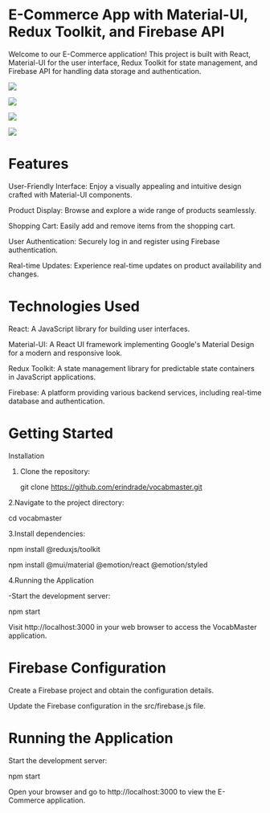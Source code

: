 # E-Commerce App with Material-UI, Redux Toolkit, and Firebase API
Welcome to our E-Commerce application! This project is built with React, Material-UI for the user interface, Redux Toolkit for state management, and Firebase API for handling data storage and authentication.

![](https://i.ibb.co/xYgTTg3/e1.png)


![](https://i.ibb.co/9Z82pvh/e3.png)


![](https://i.ibb.co/M5D5bT0/e5.png)


![](https://i.ibb.co/PNwbJ6J/e6.png)

# Features
User-Friendly Interface: Enjoy a visually appealing and intuitive design crafted with Material-UI components.

Product Display: Browse and explore a wide range of products seamlessly.

Shopping Cart: Easily add and remove items from the shopping cart.

User Authentication: Securely log in and register using Firebase authentication.

Real-time Updates: Experience real-time updates on product availability and changes.

# Technologies Used
React: A JavaScript library for building user interfaces.

Material-UI: A React UI framework implementing Google's Material Design for a modern and responsive look.

Redux Toolkit: A state management library for predictable state containers in JavaScript applications.

Firebase: A platform providing various backend services, including real-time database and authentication.

# Getting Started

Installation

1. Clone the repository:

   git clone https://github.com/erindrade/vocabmaster.git

2.Navigate to the project directory:

cd vocabmaster

3.Install dependencies:

npm install @reduxjs/toolkit

npm install @mui/material @emotion/react @emotion/styled

4.Running the Application

  -Start the development server:

npm start

Visit http://localhost:3000 in your web browser to access the VocabMaster application.

# Firebase Configuration

Create a Firebase project and obtain the configuration details.

Update the Firebase configuration in the src/firebase.js file.

# Running the Application

Start the development server:

npm start

Open your browser and go to http://localhost:3000 to view the E-Commerce application.
